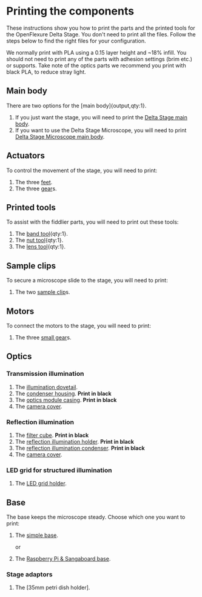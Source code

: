 # Printing the components

These instructions show you how to print the parts and the printed tools for the OpenFlexure Delta Stage. You don't need to print all the files.  Follow the steps below to find the right files for your configuration.

We normally print with PLA using a 0.15 layer height and ~18% infill. You should not need to print any of the parts with adhesion settings (brim etc.) or supports.  Take note of the optics parts we recommend you print with black PLA, to reduce stray light.

[Delta Stage main body]: models/delta_stage_both.md "{cat:3DPrinted}"
[Delta Stage Microscope main body]: models/delta_stage_microscope_both.md "{cat: 3DPrinted}"
[feet]: models/feet.stl "{cat:3DPrinted, note: All three feet are in the one file.}"
[Raspberry Pi & Sangaboard base]: models/base_raspi_sangaboard.stl "{cat: 3DPrinted}"
[simple base]: models/base.stl "{cat: 3DPrinted}"
[band tool]: models/actuatortools.md#bandtool "{cat: 3DPrinted_tool}"
[nut tool]: models/actuatortools.md#nuttool "{cat:3DPrinted_tool}"
[lens tool]: models/lens_tool.stl "{cat:3DPrinted_tool}"
[sample clip]: models/sample_clips.stl "{cat: 3DPrinted, note: Both sample clips are in the one file.}"
[gear]: models/gears.stl "{cat: 3DPrinted, note: All three gears are in the one file.}"
[small gear]: models/small_gears.stl "{cat: 3DPrinted, note: All three gears are in the one file.}"
[illumination dovetail]: models/illumination_dovetail.stl "{cat:3DPrinted}"
[condenser housing]: models/condenser.stl "{cat:3DPrinted}"
[camera cover]: models/picamera_2_cover.stl "{cat:3DPrinted}"
[LED grid holder]: models/LED_grid_holder.stl "{cat:3DPrinted}"
[optics module casing]: models/optics_module_casing.md "{cat:3DPrinted}"
[filter cube]: models/fl_cube.stl "{cat:3DPrinted}"
[reflection illumination holder]: models/reflection_illumination.md#holder "{cat:3DPrinted}"
[reflection illumination condenser]: models/reflection_illumination.md#condenser "{cat:3DPrinted}"

## Main body

There are two options for the [main body]{output,qty:1}.

1. If you just want the stage, you will need to print the [Delta Stage main body].
2. If you want to use the Delta Stage Microscope, you will need to print [Delta Stage Microscope main body].

## Actuators

To control the movement of the stage, you will need to print:

1. The three [feet].
2. The three [gear]s.

## Printed tools

To assist with the fiddlier parts, you will need to print out these tools:

1. The [band tool]{qty:1}.
2. The [nut tool]{qty:1}.
3. The [lens tool]{qty:1}.

## Sample clips

To secure a microscope slide to the stage, you will need to print:

1. The two [sample clip]s.

## Motors

To connect the motors to the stage, you will need to print:

1. The three [small gear]s.

## Optics

### Transmission illumination

1. The [illumination dovetail].
2. The [condenser housing]. **Print in black**
3. The [optics module casing]. **Print in black**
4. The [camera cover].

### Reflection illumination

1. The [filter cube]. **Print in black**
2. The [reflection illumination holder]. **Print in black**
3. The [reflection illumination condenser]. **Print in black**
4. The [camera cover].

### LED grid for structured illumination

1. The [LED grid holder].

## Base

The base keeps the microscope steady. Choose which one you want to print:

1. The [simple base].

   or

2. The [Raspberry Pi & Sangaboard base].

### Stage adaptors

1. The [35mm petri dish holder].
